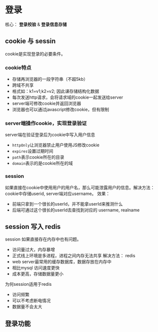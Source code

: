 # 登录
核心： **登录校验** & **登录信息存储**

## cookie 与 sessin
cookie是实现登录的必要条件。

### cookie特点

 - 存储再浏览器的一段字符串（不超5kb）
 - 跨域不共享
 - 格式如：k1=v1;k2=v2; 因此课存储结构化数据
 - 每次发送http请求，会将请求域的cookie一起发送给server
 - server端可修改cookie并返回浏览器
 - 浏览器也可以通过javascript修改cookie，但有限制

### server端操作cookie，实现登录验证
server端在验证登录后为cookie中写入用户信息
 - `httpOnly`让浏览器禁止用户使用JS修改cookie
 - `expires`设置过期时间
 - `path`表示cookie所在的目录
 - `domain`表示的是cookie所在的域

### session
如果直接在cookie中使用用户的用户名，那么可能泄露用户的信息。解决方法： cookie中存储userid, server端对应username。
效果：
 - 前端只拿到一个很长的userId，并不能拿userId来推测什么
 - 后端可通过这个很长的userId去查找到对应的 username, realname

## session 写入 redis
session 如果直接存在内存中也有问题。
 - 访问量过大，内存暴增
 - 正式线上环境是多进程，进程之间内存无法共享
解决方法： redis
 - web server最常用的缓存数据库，数据存放在内存中
 - 相比mysql 访问速度更快
 - 成本更高，存储数据量更小

为何session适用于redis
 - 访问频繁
 - 可以不考虑断电情况
 - 数据量不会太大
  
## 登录功能